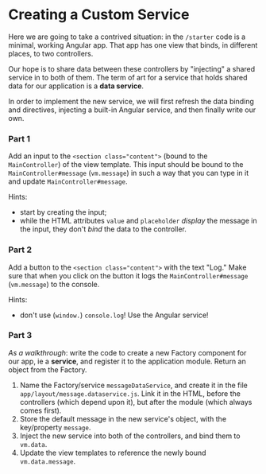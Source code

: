 # Creating a Custom Service

Here we are going to take a contrived situation: in the `/starter` code
is a minimal, working Angular app. That app has one view that binds,
in different places, to two controllers.

Our hope is to share data between these controllers by "injecting" a
shared service in to both of them. The term of art for a service that
holds shared data for our application is a **data service**.

In order to implement the new service, we will first refresh the
data binding and directives, injecting a built-in Angular service,
and then finally write our own.

### Part 1

Add an input to the `<section class="content">` (bound to the 
`MainController`) of the view template. This input should be bound
to the `MainController#message` (`vm.message`) in such a way that
you can type in it and update `MainController#message`.

Hints:

- start by creating the input;
- while the HTML attributes `value` and `placeholder` *display* the
  message in the input, they don't *bind* the data to the controller.

### Part 2

Add a button to the `<section class="content">` with the text "Log."
Make sure that when you click on the button it logs the
`MainController#message` (`vm.message`) to the console.

Hints:

- don't use (`window.`) `console.log`! Use the Angular service!

### Part 3

*As a walkthrough*: write the code to create a new Factory component for
our app, ie a **service**, and register it to the application module.
Return an object from the Factory.

1.  Name the Factory/service `messageDataService`, and create it in the file
    `app/layout/message.dataservice.js`. Link it in the HTML, before the
    controllers (which depend upon it), but after the module (which always
    comes first).
2.  Store the default message in the new service's object, with the
    key/property `message`.
3.  Inject the new service into both of the controllers, and bind them to
    `vm.data`.
4.  Update the view templates to reference the newly bound `vm.data.message`.
